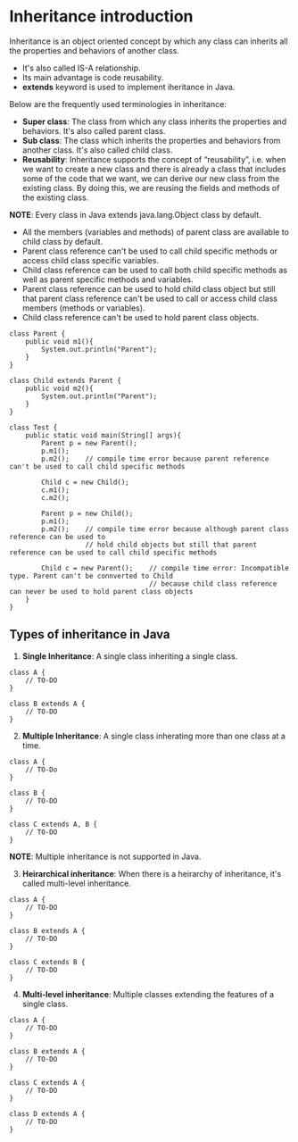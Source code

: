 # Inheritance introduction

Inheritance is an object oriented concept by which any class can inherits all the properties and behaviors of another class.

- It's also called IS-A relationship.
- Its main advantage is code reusability.
- **extends** keyword is used to implement iheritance in Java.

Below are the frequently used terminologies in inheritance:

- **Super class**: The class from which any class inherits the properties and behaviors. It's also called parent class.
- **Sub class**: The class which inherits the properties and behaviors from another class. It's also called child class.
- **Reusability**: Inheritance supports the concept of “reusability”, i.e. when we want to create a new class and there is already a class that includes some of the code that we want, we can derive our new class from the existing class. By doing this, we are reusing the fields and methods of the existing class.

**NOTE**: Every class in Java extends java.lang.Object class by default.

- All the members (variables and methods) of parent class are available to child class by default.
- Parent class reference can't be used to call child specific methods or access child class specific variables.
- Child class reference can be used to call both child specific methods as well as parent specific methods and variables.
- Parent class reference can be used to hold child class object but still that parent class reference can't be used to call or access child class members (methods or variables).
- Child class reference can't be used to hold parent class objects.

```
class Parent {
    public void m1(){
        System.out.println("Parent");
    }
}

class Child extends Parent {
    public void m2(){
        System.out.println("Parent");
    }
}

class Test {
    public static void main(String[] args){
        Parent p = new Parent();
        p.m1();
        p.m2();    // compile time error because parent reference can't be used to call child specific methods
        
        Child c = new Child();
        c.m1();
        c.m2();
        
        Parent p = new Child();
        p.m1();
        p.m2();    // compile time error because although parent class reference can be used to 
                   // hold child objects but still that parent reference can be used to call child specific methods
        
        Child c = new Parent();    // compile time error: Incompatible type. Parent can't be connverted to Child
                                   // because child class reference can never be used to hold parent class objects
    }
}
```

## Types of inheritance in Java

1. **Single Inheritance**: A single class inheriting a single class.

```
class A {
    // TO-DO
}

class B extends A {
    // TO-DO
}
```

2. **Multiple Inheritance**: A single class inherating more than one class at a time.

```
class A {
    // TO-Do
}

class B {
    // TO-DO
}

class C extends A, B {
    // TO-DO
}
```

**NOTE**: Multiple inheritance is not supported in Java.

3. **Heirarchical inheritance**: When there is a heirarchy of inheritance, it's called multi-level inheritance.

```
class A {
    // TO-DO
}

class B extends A {
    // TO-DO
}

class C extends B {
    // TO-DO
}
```

4. **Multi-level inheritance**: Multiple classes extending the features of a single class.

```
class A {
    // TO-DO
}

class B extends A {
    // TO-DO
}

class C extends A {
    // TO-DO
}

class D extends A {
    // TO-DO
}
```
